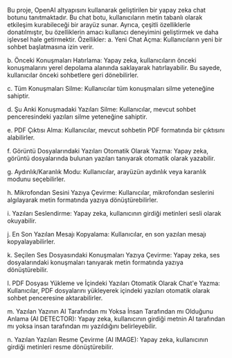 Bu proje, OpenAI altyapısını kullanarak geliştirilen bir yapay zeka chat botunu tanıtmaktadır. Bu chat botu, kullanıcıların metin tabanlı olarak etkileşim kurabileceği bir arayüz sunar. Ayrıca, çeşitli özelliklerle donatılmıştır, bu özelliklerin amacı kullanıcı deneyimini geliştirmek ve daha işlevsel hale getirmektir.
Özellikler:
a. Yeni Chat Açma: Kullanıcıların yeni bir sohbet başlatmasına izin verir.

b. Önceki Konuşmaları Hatırlama: Yapay zeka, kullanıcıların önceki konuşmalarını yerel depolama alanında saklayarak hatırlayabilir. Bu sayede, kullanıcılar önceki sohbetlere geri dönebilirler.

c. Tüm Konuşmaları Silme: Kullanıcılar tüm konuşmaları silme yeteneğine sahiptir.

d. Şu Anki Konuşmadaki Yazıları Silme: Kullanıcılar, mevcut sohbet penceresindeki yazıları silme yeteneğine sahiptir.

e. PDF Çıktısı Alma: Kullanıcılar, mevcut sohbetin PDF formatında bir çıktısını alabilirler.

f. Görüntü Dosyalarındaki Yazıları Otomatik Olarak Yazma: Yapay zeka, görüntü dosyalarında bulunan yazıları tanıyarak otomatik olarak yazabilir.

g. Aydınlık/Karanlık Modu: Kullanıcılar, arayüzün aydınlık veya karanlık modunu seçebilirler.

h. Mikrofondan Sesini Yazıya Çevirme: Kullanıcılar, mikrofondan seslerini algılayarak metin formatında yazıya dönüştürebilirler.

i. Yazıları Seslendirme: Yapay zeka, kullanıcının girdiği metinleri sesli olarak okuyabilir.

j. En Son Yazılan Mesajı Kopyalama: Kullanıcılar, en son yazılan mesajı kopyalayabilirler.

k. Seçilen Ses Dosyasındaki Konuşmaları Yazıya Çevirme: Yapay zeka, ses dosyalarındaki konuşmaları tanıyarak metin formatında yazıya dönüştürebilir.

l. PDF Dosyası Yükleme ve İçindeki Yazıları Otomatik Olarak Chat'e Yazma: Kullanıcılar, PDF dosyalarını yükleyerek içindeki yazıları otomatik olarak sohbet penceresine aktarabilirler.

m. Yazılan Yazının AI Tarafından mı Yoksa İnsan Tarafından mı Olduğunu Anlama (AI DETECTOR): Yapay zeka, kullanıcının girdiği metnin AI tarafından mı yoksa insan tarafından mı yazıldığını belirleyebilir.

n. Yazılan Yazıları Resme Çevirme (AI IMAGE): Yapay zeka, kullanıcının girdiği metinleri resme dönüştürebilir.
